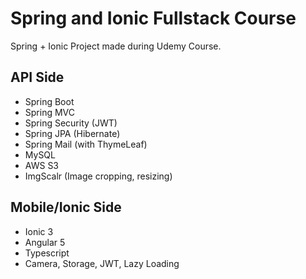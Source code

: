 # Spring and Ionic Fullstack Course
Spring + Ionic Project made during Udemy Course.

## API Side
- Spring Boot
- Spring MVC
- Spring Security (JWT)
- Spring JPA (Hibernate)
- Spring Mail (with ThymeLeaf)
- MySQL
- AWS S3
- ImgScalr (Image cropping, resizing)

## Mobile/Ionic Side
- Ionic 3
- Angular 5
- Typescript
- Camera, Storage, JWT, Lazy Loading
